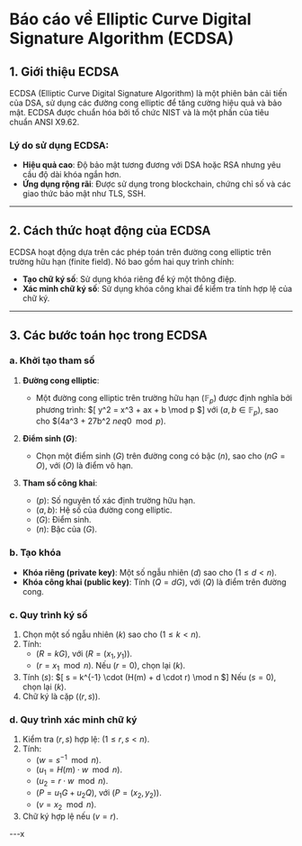 # Báo cáo về Elliptic Curve Digital Signature Algorithm (ECDSA)

## 1. Giới thiệu ECDSA
ECDSA (Elliptic Curve Digital Signature Algorithm) là một phiên bản cải tiến của DSA, sử dụng các đường cong elliptic để tăng cường hiệu quả và bảo mật. ECDSA được chuẩn hóa bởi tổ chức NIST và là một phần của tiêu chuẩn ANSI X9.62.

### Lý do sử dụng ECDSA:
- **Hiệu quả cao**: Độ bảo mật tương đương với DSA hoặc RSA nhưng yêu cầu độ dài khóa ngắn hơn.
- **Ứng dụng rộng rãi**: Được sử dụng trong blockchain, chứng chỉ số và các giao thức bảo mật như TLS, SSH.

---

## 2. Cách thức hoạt động của ECDSA
ECDSA hoạt động dựa trên các phép toán trên đường cong elliptic trên trường hữu hạn (finite field). Nó bao gồm hai quy trình chính:
- **Tạo chữ ký số**: Sử dụng khóa riêng để ký một thông điệp.
- **Xác minh chữ ký số**: Sử dụng khóa công khai để kiểm tra tính hợp lệ của chữ ký.

---

## 3. Các bước toán học trong ECDSA
### a. Khởi tạo tham số
1. **Đường cong elliptic**:
   - Một đường cong elliptic trên trường hữu hạn $( \mathbb{F}_p )$ được định nghĩa bởi phương trình:
     $[
     y^2 = x^3 + ax + b \mod p
     $]
     với $(a, b \in \mathbb{F}_p)$, sao cho $(4a^3 + 27b^2 $neq 0 \mod p)$.

2. **Điểm sinh $(G)$**:
   - Chọn một điểm sinh $(G)$ trên đường cong có bậc $(n)$, sao cho $(nG = O)$, với $(O)$ là điểm vô hạn.

3. **Tham số công khai**:
   - $(p)$: Số nguyên tố xác định trường hữu hạn.
   - $(a, b)$: Hệ số của đường cong elliptic.
   - $(G)$: Điểm sinh.
   - $(n)$: Bậc của $(G)$.

### b. Tạo khóa
- **Khóa riêng (private key)**: Một số ngẫu nhiên $(d)$ sao cho $(1 \leq d < n)$.
- **Khóa công khai (public key)**: Tính $(Q = dG)$, với $(Q)$ là điểm trên đường cong.

### c. Quy trình ký số
1. Chọn một số ngẫu nhiên $(k)$ sao cho $(1 \leq k < n)$.
2. Tính:
   - $(R = kG)$, với $(R = (x_1, y_1))$.
   - $(r = x_1 \mod n)$. Nếu $(r = 0)$, chọn lại $(k)$.
3. Tính $(s)$:
   $[
   s = k^{-1} \cdot (H(m) + d \cdot r) \mod n
   $]
   Nếu $(s = 0)$, chọn lại $(k)$.
4. Chữ ký là cặp $((r, s))$.

### d. Quy trình xác minh chữ ký
1. Kiểm tra $(r, s)$ hợp lệ: $(1 \leq r, s < n)$.
2. Tính:
   - $(w = s^{-1} \mod n)$.
   - $(u_1 = H(m) \cdot w \mod n)$.
   - $(u_2 = r \cdot w \mod n)$.
   - $(P = u_1G + u_2Q)$, với $(P = (x_2, y_2))$.
   - $(v = x_2 \mod n)$.
3. Chữ ký hợp lệ nếu $(v = r)$.

---x    